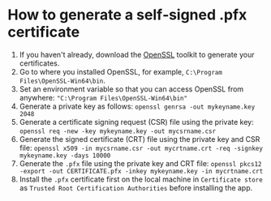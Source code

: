 # How to generate a self‐signed .pfx certificate

1. If you haven't already, download the [OpenSSL](https://slproweb.com/products/Win32OpenSSL.html) toolkit to generate your certificates.
2. Go to where you installed OpenSSL, for example, `C:\Program Files\OpenSSL-Win64\bin`.
3. Set an environment variable so that you can access OpenSSL from anywhere: `"C:\Program Files\OpenSSL-Win64\bin"`
4. Generate a private key as follows: `openssl genrsa -out mykeyname.key 2048`
5. Generate a certificate signing request (CSR) file using the private key: `openssl req -new -key mykeyname.key -out mycsrname.csr`
6. Generate the signed certificate (CRT) file using the private key and CSR file: `openssl x509 -in mycsrname.csr -out mycrtname.crt -req -signkey mykeyname.key -days 10000`
7. Generate the `.pfx` file using the private key and CRT file: `openssl pkcs12 -export -out CERTIFICATE.pfx -inkey mykeyname.key -in mycrtname.crt`
8. Install the `.pfx` certificate first on the local machine in `Certificate store` as `Trusted Root Certification Authorities` before installing the app.
